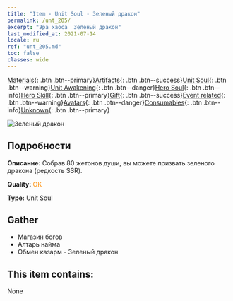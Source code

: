 ```yaml
---
title: "Item - Unit Soul - Зеленый дракон"
permalink: /unt_205/
excerpt: "Эра хаоса  Зеленый дракон"
last_modified_at: 2021-07-14
locale: ru
ref: "unt_205.md"
toc: false
classes: wide
---
```

 [Materials](/ItemsRU/){: .btn .btn--primary}[Artifacts](/ItemsRU/Artifacts/){: .btn .btn--success}[Unit Soul](/ItemsRU/UnitSoul/){: .btn .btn--warning}[Unit Awakening](/ItemsRU/UnitAwakening/){: .btn .btn--danger}[Hero Soul](/ItemsRU/HeroSoul/){: .btn .btn--info}[Hero Skill](/ItemsRU/HeroSkill/){: .btn .btn--primary}[Gift](/ItemsRU/Gift/){: .btn .btn--success}[Event related](/ItemsRU/Events/){: .btn .btn--warning}[Avatars](/ItemsRU/Avatars/){: .btn .btn--danger}[Consumables](/ItemsRU/Consumables/){: .btn .btn--info}[Unknown](/ItemsRU/Unknown/){: .btn .btn--primary}

 ![Зеленый дракон](/images/u/ti_lvlong.jpg)

## Подробности
 **Описание:** Собрав 80 жетонов души, вы можете призвать зеленого дракона (редкость SSR).

 **Quality:** <span style="color: #FF8C00">OK</span>

 **Type:** Unit Soul

## Gather

*    Магазин богов 
*    Алтарь найма 
*    Обмен казарм - Зеленый дракон 

## This item contains:

  None

